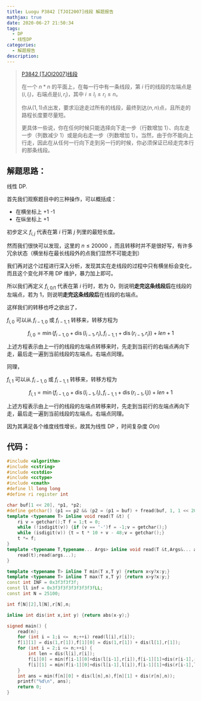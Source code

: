 ```yaml
---
title: Luogu P3842 [TJOI2007]线段 解题报告
mathjax: true
date: 2020-06-27 21:50:34
tags:
  - DP
  - 线性DP
categories: 
  - 解题报告
description:
---
```

> [P3842 [TJOI2007]线段]([<https://www.luogu.com.cn/problem/P2132>](https://www.luogu.com.cn/problem/P3842))
>
> 在一个 $n*n$ 的平面上，在每一行中有一条线段，第 $i$ 行的线段的左端点是$(i, l_i)$，右端点是$(i, r_i)$，其中 $i \leq l_i \leq r_i \leq n$。
>
> 你从$(1, 1)$点出发，要求沿途走过所有的线段，最终到达$(n, n)$点，且所走的路程长度要尽量短。
> 
> 更具体一些说，你在任何时候只能选择向下走一步（行数增加 1）、向左走一步（列数减少 1）或是向右走一步（列数增加 1）。当然，由于你不能向上行走，因此在从任何一行向下走到另一行的时候，你必须保证已经走完本行的那条线段。

<!--more-->
## 解题思路：
线性 DP.

首先我们观察题目中的三种操作，可以概括成：

- 在横坐标上 +1 -1
- 在纵坐标上 +1

初步定义 $f_{i,j}$ 代表在第 $i$ 行第 $j$ 列里的最短长度。

然而我们很快可以发现，这里的 $n \leq 20000$ ，而且转移时并不是很好写，有许多冗余状态（横坐标在最长线段外的点我们显然不可能走到）

我们再对这个过程进行深入分析，发现其实在走线段的过程中只有横坐标会变化，而且这个变化并不用 DP 维护，暴力加上即可。

所以我们再定义 $f_{i,0/1}$ 代表在第 $i$ 行时，若为 0，则说明**走完这条线段后**在线段的左端点，若为 1，则说明**走完这条线段后**在线段的右端点。

这样我们的转移也呼之欲出了，

$f_{i,0}$ 可以从 $f_{i-1,0}$ 或 $f_{i-1,1}$ 转移来，转移方程为

$$f_{i,0} = \min(f_{i-1,0} + \operatorname{dis}(l_{i-1},r_i),f_{i-1,1} + \operatorname{dis}(r_{i-1},r_i)) + len + 1$$

上述方程表示由上一行的线段的左端点转移来时，先走到当前行的右端点再向下走，最后走一遍到当前线段的左端点。右端点同理。

同理，

$f_{i,1}$  可以从 $f_{i-1,0}$ 或 $f_{i-1,1}$ 转移来，转移方程为

$$f_{i,1} = \min(f_{i-1,0} + \operatorname{dis}(l_{i-1},l_i),f_{i-1,1} + \operatorname{dis}(r_{i-1},l_i)) + len + 1$$

上述方程表示由上一行的线段的左端点转移来时，先走到当前行的左端点再向下走，最后走一遍到当前线段的左端点。右端点同理。

因为其满足各个维度线性增长，故其为线性 DP ，时间复杂度 $O(n)$
## 代码：
```cpp
#include <algorithm>
#include <cstring>
#include <cstdio>
#include <cctype>
#include <cmath>
#define ll long long
#define ri register int

char buf[1 << 20], *p1, *p2;
#define getchar() (p1 == p2 && (p2 = (p1 = buf) + fread(buf, 1, 1 << 20, stdin), p1 == p2)?EOF: *p1++)
template <typename T> inline void read(T &t) {
	ri v = getchar();T f = 1;t = 0;
	while (!isdigit(v)) {if (v == '-')f = -1;v = getchar();}
	while (isdigit(v)) {t = t * 10 + v - 48;v = getchar();}
	t *= f;
}
template <typename T,typename... Args> inline void read(T &t,Args&... args) {
	read(t);read(args...);
}

template <typename T> inline T min(T x,T y) {return x<y?x:y;}
template <typename T> inline T max(T x,T y) {return x>y?x:y;}
const int INF = 0x3f3f3f3f;
const ll inf = 0x3f3f3f3f3f3f3f3fLL;
const int N = 25100;

int f[N][2],l[N],r[N],n;

inline int dis(int x,int y) {return abs(x-y);}

signed main() {
	read(n);
	for (int i = 1;i <=  n;++i) read(l[i],r[i]);
	f[1][1] = dis(1,r[1]),f[1][0] = dis(1,r[1]) + dis(l[1],r[1]);
	for (int i = 2;i <= n;++i) {
		int len = dis(l[i],r[i]);
		f[i][0] = min(f[i-1][0]+dis(l[i-1],r[i]),f[i-1][1]+dis(r[i-1],r[i])) + len + 1;
		f[i][1] = min(f[i-1][0]+dis(l[i-1],l[i]),f[i-1][1]+dis(r[i-1],l[i])) + len + 1;
	}
	int ans = min(f[n][0] + dis(l[n],n),f[n][1] + dis(r[n],n));
	printf("%d\n", ans);
	return 0;
}
```


